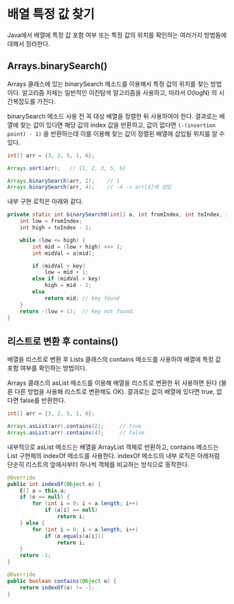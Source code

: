 # 배열 특정 값 찾기

Java에서 배열에 특정 값 포함 여부 또는 특정 값의 위치를 확인하는 여러가지 방법들에 대해서 정라한다.

## Arrays.binarySearch()

Arrays 클래스에 있는 binarySearch 메소드를 이용해서 특정 값의 위치를 찾는 방법이다.
알고리즘 자체는 일반적인 이진탐색 알고리즘을 사용하고, 따라서 O(logN) 의 시간복잡도를 가진다.

binarySearch 메소드 사용 전 꼭 대상 배열을 정렬한 뒤 사용하여야 한다. 결과로는 배열에 찾는 값이 있다면 해당 값의 index 값을 반환하고, 값이 없다면 `(-(insertion point) - 1)` 을 반환하는데 이를 이용해 찾는 값이 정렬된 배열에 삽입될 위치를 알 수 있다.

```java
int[] arr = {3, 2, 5, 1, 6};

Arrays.sort(arr);   // {1, 2, 3, 5, 6}

Arrays.binarySearch(arr, 2);    // 1
Arrays.binarySearch(arr, 4);    // -4 -> arr[3]에 삽입
```

내부 구현 로직은 아래와 같다.

```java
private static int binarySearch0(int[] a, int fromIndex, int toIndex, int key) {
    int low = fromIndex;
    int high = toIndex - 1;

    while (low <= high) {
        int mid = (low + high) >>> 1;
        int midVal = a[mid];

        if (midVal < key)
            low = mid + 1;
        else if (midVal > key)
            high = mid - 1;
        else
            return mid; // key found
    }
    return -(low + 1);  // key not found.
}
```

## 리스트로 변환 후 contains()

배열을 리스트로 변환 후 Lists 클래스의 contains 메소드를 사용하여 배열에 특정 값 포함 여부를 확인하는 방법이다.

Arrays 클래스의 asList 메소드를 이용해 배열을 리스트로 변환한 뒤 사용하면 된다 (물론 다른 방법을 사용해 리스트로 변환해도 OK). 결과로는 값이 배열에 있다면 true, 없다면 false를 반환한다.

```java
int[] arr = {3, 2, 5, 1, 6};

Arrays.asList(arr).contains(2);     // true
Arrays.asList(arr).contains(4);     // false
```

내부적으로 asList 메소드는 배열을 ArrayList 객체로 반환하고, contains 메소드는 List 구현체의 indexOf 메소드를 사용한다. indexOf 메소드의 내부 로직은 아래처럼 단순히 리스트의 앞에서부터 하나씩 객체를 비교하는 방식으로 동작한다.

```java
@Override
public int indexOf(Object o) {
    E[] a = this.a;
    if (o == null) {
        for (int i = 0; i < a.length; i++)
            if (a[i] == null)
                return i;
    } else {
        for (int i = 0; i < a.length; i++)
            if (o.equals(a[i]))
                return i;
    }
    return -1;
}

@Override
public boolean contains(Object o) {
    return indexOf(o) != -1;
}
```
